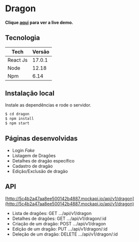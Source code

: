 # Dragon


#### Clique  [aqui](https://desafio-dragon.netlify.app/)  para ver a live demo.

## Tecnologia

| Tech| Versão |
| ------ | ------ |
| React Js | 17.0.1 |
| Node  | 12.18 |
| Npm | 6.14 |
## Instalação local

Instale as dependências e rode o servidor.
```sh
$ cd dragon
$ npm install 
$ npm start
```

## Páginas desenvolvidas
 

 -  Login *Fake*
 - Listagem de Dragões
 - Detalhes de dragão específico
 - Cadastro de dragão
 - Edição/Exclusão de dragão
 

## API
 [http://5c4b2a47aa8ee500142b4887.mockapi.io/api/v1/dragon](http://5c4b2a47aa8ee500142b4887.mockapi.io/api/v1/dragon)

-   Lista de dragões: GET .../api/v1/dragon
-   Detalhes de dragões: GET .../api/v1/dragon/:id
-   Criação de um dragão: POST .../api/v1/dragon
-   Edição de um dragão: PUT .../api/v1/dragon/:id
-   Deleção de um dragão: DELETE .../api/v1/dragon/:id